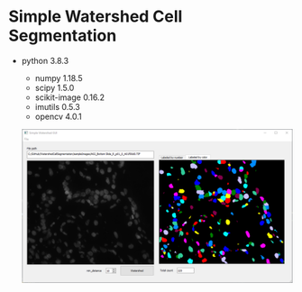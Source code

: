 # Simple Watershed Cell Segmentation

* python 3.8.3
  * numpy 1.18.5
  * scipy 1.5.0
  * scikit-image 0.16.2
  * imutils 0.5.3
  * opencv 4.0.1
  
  ![](Screenshot/Screenshot1.png)
